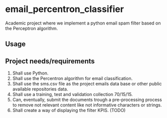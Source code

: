 # email_percentron_classifier
Academic project where we implement a python email spam filter based on the Perceptron algorithm. 

## Usage

## Project needs/requirements

1. Shall use Python.
2. Shall use the Percentron algorithm for email classification.
3. Shall use the sms.csv file as the project emails data base or other public available repositories data.
4. Shall use a training, test and validation collection 70/15/15.
5. Can, eventually, submit the documents trough a pre-processing process to remove not relevant content like not informative characters or strings.
6. Shall create a way of displaying the filter KPIS. (TODO)